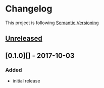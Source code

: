 # Changelog

This project is following [Semantic Versioning](http://semver.org)

## [Unreleased][]

## [0.1.0][] - 2017-10-03

### Added

 - initial release



[Unreleased]: https://github.com/DeskproApps/app-installer/compare/v0.1.0...HEAD